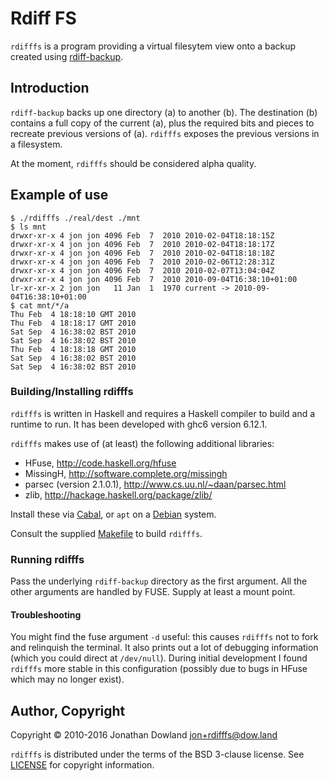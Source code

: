 # Rdiff FS

`rdifffs` is a program providing a virtual filesytem view onto a backup
created using [rdiff-backup](http://www.nongnu.org/rdiff-backup/).

## Introduction

`rdiff-backup` backs up one directory (a) to another (b). The destination
(b) contains a full copy of the current (a), plus the required bits and
pieces to recreate previous versions of (a). `rdifffs` exposes the previous
versions in a filesystem.

At the moment, `rdifffs` should be considered alpha quality.

## Example of use

    $ ./rdifffs ./real/dest ./mnt
    $ ls mnt
    drwxr-xr-x 4 jon jon 4096 Feb  7  2010 2010-02-04T18:18:15Z
    drwxr-xr-x 4 jon jon 4096 Feb  7  2010 2010-02-04T18:18:17Z
    drwxr-xr-x 4 jon jon 4096 Feb  7  2010 2010-02-04T18:18:18Z
    drwxr-xr-x 4 jon jon 4096 Feb  7  2010 2010-02-06T12:28:31Z
    drwxr-xr-x 4 jon jon 4096 Feb  7  2010 2010-02-07T13:04:04Z
    drwxr-xr-x 4 jon jon 4096 Feb  7  2010 2010-09-04T16:38:10+01:00
    lr-xr-xr-x 2 jon jon   11 Jan  1  1970 current -> 2010-09-04T16:38:10+01:00
    $ cat mnt/*/a
    Thu Feb  4 18:18:10 GMT 2010
    Thu Feb  4 18:18:17 GMT 2010
    Sat Sep  4 16:38:02 BST 2010
    Sat Sep  4 16:38:02 BST 2010
    Thu Feb  4 18:18:18 GMT 2010
    Sat Sep  4 16:38:02 BST 2010
    Sat Sep  4 16:38:02 BST 2010

### Building/Installing rdifffs

`rdifffs` is written in Haskell and requires a Haskell compiler to build
and a runtime to run. It has been developed with ghc6 version 6.12.1.

`rdifffs` makes use of (at least) the following additional libraries:

 * HFuse, <http://code.haskell.org/hfuse>
 * MissingH, <http://software.complete.org/missingh>
 * parsec (version 2.1.0.1), <http://www.cs.uu.nl/~daan/parsec.html>
 * zlib, <http://hackage.haskell.org/package/zlib/>

Install these via [Cabal](https://wiki.haskell.org/Cabal-Install),
or `apt` on a [Debian](http://debian.org) system.

Consult the supplied [Makefile](Makefile) to build `rdifffs`.

### Running rdifffs

Pass the underlying `rdiff-backup` directory as the first argument. All
the other arguments are handled by FUSE. Supply at least a mount point.

#### Troubleshooting

You might find the fuse argument `-d` useful: this causes `rdifffs` not to
fork and relinquish the terminal. It also prints out a lot of debugging
information (which you could direct at `/dev/null`). During initial development
I found `rdifffs` more stable in this configuration (possibly due to bugs in
HFuse which may no longer exist).

## Author, Copyright

Copyright © 2010-2016 Jonathan Dowland <jon+rdifffs@dow.land>

`rdifffs` is distributed under the terms of the BSD 3-clause license.
See [LICENSE](LICENSE) for copyright information.
